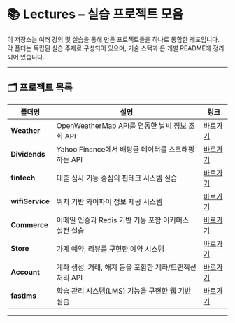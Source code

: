 # 📚 Lectures – 실습 프로젝트 모음

이 저장소는 여러 강의 및 실습을 통해 만든 프로젝트들을 하나로 통합한 레포입니다.  
각 폴더는 독립된 실습 주제로 구성되어 있으며, 기술 스택과 은 개별 README에 정리되어 있습니다.

---

## 🗂️ 프로젝트 목록

| 폴더명 | 설명 | 링크 |
|--------|------|------|
| **Weather** | OpenWeatherMap API를 연동한 날씨 정보 조회 API | [바로가기](./Weather/README.md) |
| **Dividends** | Yahoo Finance에서 배당금 데이터를 스크래핑하는 API | [바로가기](./Dividends/README.md) |
| **fintech** | 대출 심사 기능 중심의 핀테크 시스템 실습 | [바로가기](./fintech/README.md) |
| **wifiService** | 위치 기반 와이파이 정보 제공 시스템 | [바로가기](./wifiService/README.md) |
| **Commerce** | 이메일 인증과 Redis 기반 기능 포함 이커머스 실전 실습 | [바로가기](./Commerce/README.md) |
| **Store** | 가계 예약, 리뷰를 구현한 예약 시스템 | [바로가기](./Store/README.md) |
| **Account** | 계좌 생성, 거래, 해지 등을 포함한 계좌/트랜잭션 처리 API | [바로가기](./Account/README.md) |
| **fastlms** | 학습 관리 시스템(LMS) 기능을 구현한 웹 기반 실습 | [바로가기](./fastlms/README.md) |

---
